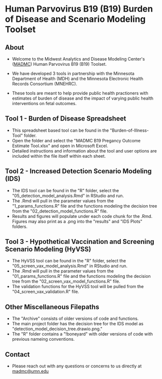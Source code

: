 # Human Parvovirus B19 (B19) Burden of Disease and Scenario Modeling Toolset


## About

- Welcome to the Midwest Analytics and Disease Modeling Center's ([MADMC](https://www.sph.umn.edu/research/centers/midwest-analytics-and-disease-modeling/)) Human Parvovirus B19 (B19) Toolset.

- We have developed 3 tools in partnership with the Minnesota Department of Health (MDH) and the Minnesota Electronic Health Records Consortium (MNEHRC).

- These tools are meant to help provide public health practioners with estimates of burden of disease and the impact of varying public health interventions on fetal outcomes.


## Tool 1 - Burden of Disease Spreadsheet

- This spreadsheet based tool can be found in the "Burden-of-Illness-Tool" folder.
- Open the folder and select the "MADMC B19 Pregancy Outcome Estimate Tool.xlsx" and open in Microsoft Excel. 
- Detailed instructions and information about the tool and user options are included within the file itself within each sheet. 


## Tool 2 - Increased Detection Scenario Modeling (IDS)

- The IDS tool can be found in the "R" folder, select the "05_detection_model_analysis.Rmd" in RStudio and run.
- The .Rmd will pull in the parameter values from the "1_params_functions.R" file and the functions modeling the decision tree from the "02_detection_model_functions.R" file.
- Results and figures will populate under each code chunk for the .Rmd. Figures may also print as a .png into the "results" and "IDS Plots" folders. 


## Tool 3 - Hypothetical Vaccination and Screening Scenario Modeling (HyVSS)

- The HyVSS tool can be found in the "R" folder, select the "05_screen_vax_model_analysis.Rmd" in RStudio and run.
- The .Rmd will pull in the parameter values from the "01_params_functions.R" file and the functions modeling the decision tree from the "02_screen_vax_model_functions.R" file.
- The validation functions for the HyVSS tool will be pulled from the "04_screen_vax_validation.R" file.

## Other Miscellaneous Filepaths

- The "Archive" consists of older versions of code and functions.
- The main project folder has the decision tree for the IDS model as "detection_model_decision_tree.drawio.png."
- The "R" folder contains a "!boneyard" with older versions of code with previous nameing conventions.


## Contact
- Please reach out with any questions or concerns to us directly at madmc@umn.edu








